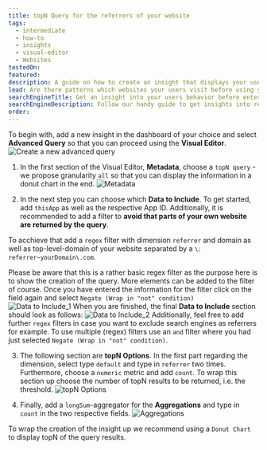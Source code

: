 ```yaml
---
title: topN Query for the referrers of your website
tags:
  - intermediate
  - how-to
  - insights
  - visual-editor
  - Websites
testedOn:
featured:
description: A guide on how to create an insight that displays your users´ referrers before accessing your website.
lead: Are there patterns which websites your users visit before using your homepage? Here is our guide for getting a handy insight into just that.
searchEngineTitle: Get an insight into your users behavior before entering your homepage.
searchEngineDescription: Follow our handy guide to get insights into referrers of your website and improve your understandings of your users.
order:
---
```


To begin with, add a new insight in the dashboard of your choice and select **Advanced Query** so that you can proceed using the **Visual Editor**.
![Create a new advanced query](/docs/images/Referrers_1.png)

1. In the first section of the Visual Editor, **Metadata**, choose a `topN query` - we propose granularity `all` so that you can display the information in a donut chart in the end.
  ![Metadata](/docs/images/Referrers_2.png)

2. In the next step you can choose which **Data to Include**. To get started, add `thisApp` as well as the respective App ID. Additionally, it is recommended to add a filter to **avoid that parts of your own website are returned by the query**.

  To acchieve that add a `regex` filter with dimension `referrer` and domain as well as top-level-domain of your website separated by a `\`: `referrer~yourDomain\.com`.

  Please be aware that this is a rather basic regex filter as the purpose here is to show the creation of the query. More elements can be added to the filter of course.
Once you have entered the information for the filter click on the field again and select `Negate (Wrap in "not" condition)`
  ![Data to Include_1](/docs/images/Referrers_3a.png)
  When you are finished, the final **Data to Include** section should look as follows:
  ![Data to Include_2](/docs/images/Referrers_3b.png)
  Additionally, feel free to add further `regex` filters in case you want to exclude search engines as referrers for example. To use multiple (regex) filters use an `and` filter where you had just selected `Negate (Wrap in "not" condition)`.
 
3. The following section are **topN Options**. In the first part regarding the dimension, select type `default` and type in `referrer` two times. Furthermore, choose a `numeric` metric and add `count`. To wrap this section up choose the number of topN results to be returned, i.e. the threshold.
  ![topN Options](/docs/images/Referrers_4.png)

4. Finally, add a `longSum`-aggregator for the **Aggregations** and type in `count` in the two respective fields.
  ![Aggregations](/docs/images/Referrers_5.png)

To wrap the creation of the insight up we recommend using a `Donut Chart` to display topN of the query results.
